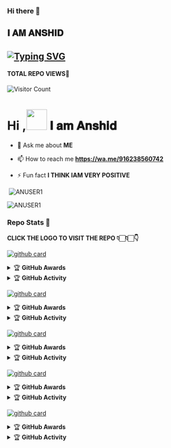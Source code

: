 ### Hi there 👋

<!--
**ANUSER1/ANUSER1** is a ✨ _special_ ✨ repository because its `README.md` (this file) appears on your GitHub profile.

Here are some ideas to get you started:

- 🔭 I’m currently working on ...
- 🌱 I’m currently learning ...
- 👯 I’m looking to collaborate on ...
- 🤔 I’m looking for help with ...
- 💬 Ask me about ...
- 📫 How to reach me: ...
- 😄 Pronouns: ...
- ⚡ Fun fact: ...
-->

## 𝐈 𝐀𝐌 𝐀𝐍𝐒𝐇𝐈𝐃

## [![Typing SVG](https://readme-typing-svg.herokuapp.com?font=Lemon+milk&color=F7000&lines=𝐖𝐄𝐋𝐂𝐎𝐌𝐄+𝐓𝐎+𝐀𝐍𝐔𝐒𝐄𝐑+𝐆𝐈𝐓𝐇𝐔𝐁+𝐓𝐇𝐈𝐒+𝐑𝐄𝐏𝐎;+𝐂𝐑𝐄𝐀𝐓𝐄𝐃+𝐁𝐘+𝐀𝐍𝐒𝐇𝐈𝐃)](https://git.io/typing-svg)
#### TOTAL REPO VIEWS📍
![Visitor Count](https://profile-counter.glitch.me/ANUSER1/count.svg)




# Hi ,<a href="Hey"><img src="https://raw.githubusercontent.com/TOXIC-DEVIL/TOXIC-DEVIL/TOXIC-DEVIL-OFFICIAL/media/Hi.gif" width="48px"></a> 𝐈 𝐚𝐦 𝐀𝐧𝐬𝐡𝐢𝐝&nbsp;


- 💬 Ask me about **ME**

- 📫 How to reach me **https://wa.me/916238560742**

- ⚡ Fun fact **I THINK IAM VERY POSITIVE**

<p align="center">

<p>&nbsp;<img align="center" src="https://github-readme-stats.vercel.app/api?username=ANUSER1&show_icons=true&theme=dark&locale=en" alt="ANUSER1" /></p>

<p><img align="center" src="https://github-readme-streak-stats.herokuapp.com/?user=ANUSER1&theme=dark" alt="ANUSER1" /></p>
</p>

### Repo Stats 🔭

**CLICK THE LOGO TO VISIT THE REPO 👇🏻👇🏻👇**


[![github card](https://github-readme-stats.vercel.app/api/pin/?username=ANUSER1&repo=ACE-V1&theme=dark)](https://github.com/ANUSER1/ACE-V1)




<details>
    <summary>&#127942 <b>GitHub Awards</b></summary><br/>

![Github Trophy](https://github-profile-trophy.vercel.app/?username=ANUSER1)

</details>

<details>
    <summary>&#127942 <b>GitHub Activity</b></summary><br/>

![Metrics](https://metrics.lecoq.io/ANUSER1?template=classic&repositories.forks=true&languages=1&languages.colors=github&languages.threshold=0%25&config.timezone=Asia%2India)

</details> 


[![github card](https://github-readme-stats.vercel.app/api/pin/?username=ANUSER1&repo=COSMIC&theme=dark)](https://github.com/ANUSER1/COSMIC)




<details>
    <summary>&#127942 <b>GitHub Awards</b></summary><br/>

![Github Trophy](https://github-profile-trophy.vercel.app/?username=ANUSER1)

</details>

<details>
    <summary>&#127942 <b>GitHub Activity</b></summary><br/>

![Metrics](https://metrics.lecoq.io/ANUSER1?template=classic&repositories.forks=true&languages=1&languages.colors=github&languages.threshold=0%25&config.timezone=Asia%2India)

</details> 

[![github card](https://github-readme-stats.vercel.app/api/pin/?username=ANUSER1&repo=DARK&theme=dark)](https://github.com/ANUSER1/DARK)




<details>
    <summary>&#127942 <b>GitHub Awards</b></summary><br/>

![Github Trophy](https://github-profile-trophy.vercel.app/?username=ANUSER1)

</details>

<details>
    <summary>&#127942 <b>GitHub Activity</b></summary><br/>

![Metrics](https://metrics.lecoq.io/ANUSER1?template=classic&repositories.forks=true&languages=1&languages.colors=github&languages.threshold=0%25&config.timezone=Asia%2India)

</details> 


[![github card](https://github-readme-stats.vercel.app/api/pin/?username=ANUSER1&repo=SOLO&theme=dark)](https://github.com/ANUSER1/SOLO)




<details>
    <summary>&#127942 <b>GitHub Awards</b></summary><br/>

![Github Trophy](https://github-profile-trophy.vercel.app/?username=ANUSER1)

</details>

<details>
    <summary>&#127942 <b>GitHub Activity</b></summary><br/>

![Metrics](https://metrics.lecoq.io/ANUSER1?template=classic&repositories.forks=true&languages=1&languages.colors=github&languages.threshold=0%25&config.timezone=Asia%2India)

</details> 


[![github card](https://github-readme-stats.vercel.app/api/pin/?username=ANUSER1&repo=ADBOT&theme=dark)](https://github.com/ANUSER1/ADBOT)




<details>
    <summary>&#127942 <b>GitHub Awards</b></summary><br/>

![Github Trophy](https://github-profile-trophy.vercel.app/?username=ANUSER1)

</details>

<details>
    <summary>&#127942 <b>GitHub Activity</b></summary><br/>

![Metrics](https://metrics.lecoq.io/ANUSER1?template=classic&repositories.forks=true&languages=1&languages.colors=github&languages.threshold=0%25&config.timezone=Asia%2India)

</details> 






